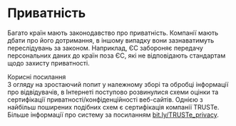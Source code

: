 # Приватність

Багато країн мають законодавство про приватність. Компанії мають дбати про його дотримання, в іншому випадку вони зазнаватимуть переслідувань за законом. Наприклад, ЄС забороняє передачу персональних даних до країн поза ЄС, які не відповідають стандартам щодо захисту приватності. 

<div class="space">
<div class="eoz-wrap">
<span class="eoz">Корисні посилання</span>
<div class="eoz-text">
З огляду на зростаючий попит у належному зборі та обробці інформації про відвідувачів, в Інтернеті поступово розвинулися схеми оцінки та сертифікації приватності/конфіденційності веб-сайтів. Однією з найбільш поширених подібних схем є сертифікація компанії TRUSTe. Більше інформації про систему за посиланням <a href="https://bit.ly/TRUSTe_privacy">bit.ly/TRUSTe_privacy</a>.
</div>
</div>
</div>